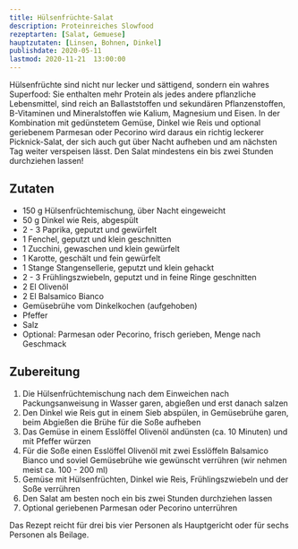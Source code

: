 ```yaml
---
title: Hülsenfrüchte-Salat
description: Proteinreiches Slowfood
rezeptarten: [Salat, Gemuese]
hauptzutaten: [Linsen, Bohnen, Dinkel]
publishdate: 2020-05-11
lastmod: 2020-11-21  13:00:00
---
```


Hülsenfrüchte sind nicht nur lecker und sättigend, sondern ein wahres Superfood: Sie enthalten mehr Protein als jedes andere pflanzliche Lebensmittel, sind reich an Ballaststoffen und sekundären Pflanzenstoffen, B-Vitaminen und Mineralstoffen wie Kalium, Magnesium und Eisen. In der Kombination mit gedünstetem Gemüse, Dinkel wie Reis und optional geriebenem Parmesan oder Pecorino wird daraus ein richtig leckerer Picknick-Salat, der sich auch gut über Nacht aufheben und am nächsten Tag weiter verspeisen lässt. Den Salat mindestens ein bis zwei Stunden durchziehen lassen!


## Zutaten

- 150 g Hülsenfrüchtemischung, über Nacht eingeweicht
- 50 g Dinkel wie Reis, abgespült
- 2 - 3 Paprika, geputzt und gewürfelt
- 1 Fenchel, geputzt und klein geschnitten
- 1 Zucchini, gewaschen und klein gewürfelt
- 1 Karotte, geschält und fein gewürfelt
- 1 Stange Stangensellerie, geputzt und klein gehackt
- 2 - 3 Frühlingszwiebeln, geputzt und in feine Ringe geschnitten
- 2 El Olivenöl
- 2 El Balsamico Bianco
- Gemüsebrühe vom Dinkelkochen (aufgehoben)
- Pfeffer
- Salz
- Optional: Parmesan oder Pecorino, frisch gerieben, Menge nach Geschmack


## Zubereitung

1. Die Hülsenfrüchtemischung nach dem Einweichen nach Packungsanweisung in Wasser garen, abgießen und erst danach salzen
2. Den Dinkel wie Reis gut in einem Sieb abspülen, in Gemüsebrühe garen, beim Abgießen die Brühe für die Soße aufheben
3. Das Gemüse in einem Esslöffel Olivenöl andünsten (ca. 10 Minuten) und mit Pfeffer würzen
4. Für die Soße einen Esslöffel Olivenöl mit zwei Esslöffeln Balsamico Bianco und soviel Gemüsebrühe wie gewünscht verrühren (wir nehmen meist ca. 100 - 200 ml)
5. Gemüse mit Hülsenfrüchten, Dinkel wie Reis, Frühlingszwiebeln und der Soße verrühren
6. Den Salat am besten noch ein bis zwei Stunden durchziehen lassen
7. Optional geriebenen Parmesan oder Pecorino unterrühren

Das Rezept reicht für drei bis vier Personen als Hauptgericht oder für sechs Personen als Beilage.
